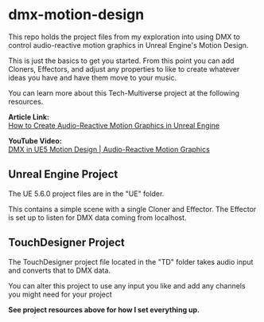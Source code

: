 # dmx-motion-design
This repo holds the project files from my exploration into using DMX to control audio-reactive motion graphics in Unreal Engine's Motion Design.

This is just the basics to get you started. From this point you can add Cloners, Effectors, and adjust any properties to like to create whatever ideas you have and have them move to your music.

You can learn more about this Tech-Multiverse project at the following resources.   

**Article Link:**     
[How to Create Audio-Reactive Motion Graphics in Unreal Engine](https://tech-multiverse.com/projects/how-to-create-audio-reactive-motion-graphics-in-unreal-engine/)

**YouTube Video:**    
[DMX in UE5 Motion Design | Audio-Reactive Motion Graphics](https://youtu.be/yuYtJGVCsVo)


## Unreal Engine Project
The UE 5.6.0 project files are in the "UE" folder.  

This contains a simple scene with a single Cloner and Effector. The Effector is set up to listen for DMX data coming from localhost.

## TouchDesigner Project
The TouchDesigner project file located in the "TD" folder takes audio input and converts that to DMX data.

You can alter this project to use any input you like and add any channels you might need for your project   

**See project resources above for how I set everything up.**


